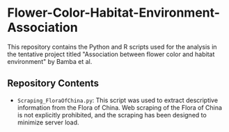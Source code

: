 # Flower-Color-Habitat-Environment-Association
This repository contains the Python and R scripts used for the analysis in the tentative project titled "Association between flower color and habitat environment" by Bamba et al.

## Repository Contents
- `Scraping_FloraOfChina.py`: This script was used to extract descriptive information from the Flora of China. Web scraping of the Flora of China is not explicitly prohibited, and the scraping has been designed to minimize server load.
